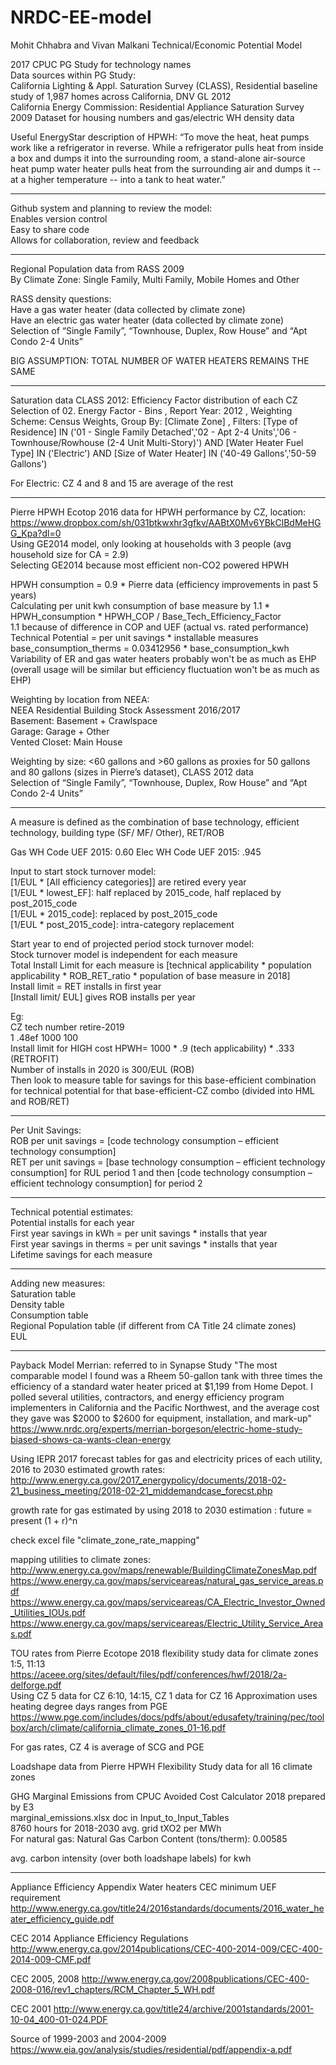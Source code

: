 # NRDC-EE-model
Mohit Chhabra and Vivan Malkani Technical/Economic Potential Model

2017 CPUC PG Study for technology names  
Data sources within PG Study:  
California Lighting & Appl. Saturation Survey (CLASS), Residential baseline study of 1,987 homes across California, DNV GL 2012  
California Energy Commission: Residential Appliance Saturation Survey 2009 Dataset for housing numbers and gas/electric WH density data

Useful EnergyStar description of HPWH: “To move the heat, heat pumps work like a refrigerator in reverse. While a refrigerator pulls heat from inside a box and dumps it into the surrounding room, a stand-alone air-source heat pump water heater pulls heat from the surrounding air and dumps it -- at a higher temperature -- into a tank to heat water.”  


--------------------------------------------------------------------------------------------------------------------------------------
Github system and planning to review the model:  
Enables version control  
Easy to share code   
Allows for collaboration, review and feedback  

--------------------------------------------------------------------------------------------------------------------------------------
Regional Population data from RASS 2009  
By Climate Zone: Single Family, Multi Family, Mobile Homes and Other  
 
RASS density questions:   
Have a gas water heater (data collected by climate zone)  
Have an electric gas water heater (data collected by climate zone)  
Selection of “Single Family”, “Townhouse, Duplex, Row House” and “Apt Condo 2-4 Units”  

BIG ASSUMPTION: TOTAL NUMBER OF WATER HEATERS REMAINS THE SAME  

--------------------------------------------------------------------------------------------------------------------------------------
Saturation data
CLASS 2012: Efficiency Factor distribution of each CZ
Selection of 02. Energy Factor - Bins , Report Year: 2012 , Weighting Scheme: Census Weights, Group By: [Climate Zone] , Filters: [Type of Residence] IN ('01 - Single Family Detached','02 - Apt 2-4 Units','06 - Townhouse/Rowhouse (2-4 Unit Multi-Story)') AND [Water Heater Fuel Type] IN ('Electric') AND [Size of Water Heater] IN ('40-49 Gallons','50-59 Gallons')

For Electric: CZ 4 and 8 and 15 are average of the rest

--------------------------------------------------------------------------------------------------------------------------------------

Pierre HPWH Ecotop 2016 data for HPWH performance by CZ, location: https://www.dropbox.com/sh/031btkwxhr3gfkv/AABtX0Mv6YBkClBdMeHGG_Kpa?dl=0    
Using GE2014 model, only looking at households with 3 people  (avg household size for CA = 2.9)  
Selecting GE2014 because most efficient non-CO2 powered HPWH  

HPWH consumption = 0.9 * Pierre data (efficiency improvements in past 5 years)  
Calculating per unit kwh consumption of base measure by 1.1 * HPWH_consumption * HPWH_COP / Base_Tech_Efficiency_Factor   
1.1 because of difference in COP and UEF (actual vs. rated performance)      
Technical Potential = per unit savings * installable measures    
base_consumption_therms = 0.03412956 * base_consumption_kwh  
Variability of ER and gas water heaters probably won't be as much as EHP (overall usage will be similar but efficiency fluctuation won't be as much as EHP)  

Weighting by location from NEEA:    
NEEA Residential Building Stock Assessment 2016/2017  
Basement: Basement + Crawlspace  
Garage: Garage + Other  
Vented Closet: Main House  

Weighting by size: <60 gallons and >60 gallons as proxies for 50 gallons and 80 gallons (sizes in Pierre’s dataset), CLASS 2012 data  
Selection of “Single Family”, “Townhouse, Duplex, Row House” and “Apt Condo 2-4 Units”  

--------------------------------------------------------------------------------------------------------------------------------------
A measure is defined as the combination of base technology, efficient technology, building type (SF/ MF/ Other), RET/ROB  

Gas WH Code UEF 2015: 0.60
Elec WH Code UEF 2015: .945

Input to start stock turnover model:   
[1/EUL * [All efficiency categories]] are retired every year   
[1/EUL * lowest_EF]: half replaced by 2015_code, half replaced by post_2015_code  
[1/EUL * 2015_code]: replaced by post_2015_code  
[1/EUL * post_2015_code]: intra-category replacement   

Start year to end of projected period stock turnover model:  
Stock turnover model is independent for each measure  
Total Install Limit for each measure is [technical applicability * population applicability * ROB_RET_ratio * population of base
measure in 2018]  
Install limit = RET installs in first year  
[Install limit/ EUL] gives ROB installs per year  

Eg:  
CZ	tech		number		retire-2019  
1	.48ef		1000		100  
Install limit for HIGH cost HPWH= 1000 * .9 (tech applicability) * .333 (RETROFIT)     
Number of installs in 2020 is 300/EUL (ROB)    
Then look to measure table for savings for this base-efficient combination for technical potential for that base-efficient-CZ combo (divided into HML and ROB/RET)  

--------------------------------------------------------------------------------------------------------------------------------------
Per Unit Savings:  
ROB per unit savings = [code technology consumption – efficient technology consumption]  
RET per unit savings = [base technology consumption – efficient technology consumption] for RUL period 1 and then [code technology consumption – efficient technology consumption] for period 2  

--------------------------------------------------------------------------------------------------------------------------------------
Technical potential estimates:  
 Potential installs for each year  
 First year savings in kWh = per unit savings * installs that year  
 First year savings in therms = per unit savings * installs that year  
 Lifetime savings for each measure  

--------------------------------------------------------------------------------------------------------------------------------------
Adding new measures:  
Saturation table  
Density table  
Consumption table  
Regional Population table (if different from CA Title 24 climate zones)  
EUL  

--------------------------------------------------------------------------------------------------------------------------------------
 Payback Model
Merrian: referred to in Synapse Study
 "The most comparable model I found was a Rheem 50-gallon tank with three times the efficiency of a standard water heater priced at $1,199 from Home Depot. I polled several utilities, contractors, and energy efficiency program implementers in California and the Pacific Northwest, and the average cost they gave was $2000 to $2600 for equipment, installation, and mark-up"
https://www.nrdc.org/experts/merrian-borgeson/electric-home-study-biased-shows-ca-wants-clean-energy  


Using IEPR 2017 forecast tables for gas and electricity prices of each utility, 2016 to 2030 estimated growth rates: http://www.energy.ca.gov/2017_energypolicy/documents/2018-02-21_business_meeting/2018-02-21_middemandcase_forecst.php  

growth rate for gas estimated by using 2018 to 2030 estimation : future = present (1 + r)^n  

check excel file "climate_zone_rate_mapping"  

mapping utilities to climate zones:
http://www.energy.ca.gov/maps/renewable/BuildingClimateZonesMap.pdf  
https://www.energy.ca.gov/maps/serviceareas/natural_gas_service_areas.pdf  
https://www.energy.ca.gov/maps/serviceareas/CA_Electric_Investor_Owned_Utilities_IOUs.pdf  
https://www.energy.ca.gov/maps/serviceareas/Electric_Utility_Service_Areas.pdf  

TOU rates from Pierre Ecotope 2018 flexibility study data for climate zones 1:5, 11:13  
https://aceee.org/sites/default/files/pdf/conferences/hwf/2018/2a-delforge.pdf  
Using CZ 5 data for CZ 6:10, 14:15,
CZ 1 data for CZ 16
Approximation uses heating degree days ranges from PGE   https://www.pge.com/includes/docs/pdfs/about/edusafety/training/pec/toolbox/arch/climate/california_climate_zones_01-16.pdf

For gas rates, CZ 4 is average of SCG and PGE  

Loadshape data from Pierre HPWH Flexibility Study data for all 16 climate zones  

GHG Marginal Emissions from CPUC Avoided Cost Calculator 2018 prepared by E3  
marginal_emissions.xlsx doc in Input_to_Input_Tables  
8760 hours for 2018-2030 avg. grid tXO2 per MWh  
For natural gas: Natural Gas Carbon Content (tons/therm): 0.00585  

avg. carbon intensity (over both loadshape labels) for kwh



--------------------------------------------------------------------------------------------------------------------------------------

Appliance Efficiency Appendix
Water heaters CEC minimum UEF requirement
http://www.energy.ca.gov/title24/2016standards/documents/2016_water_heater_efficiency_guide.pdf

CEC 2014 Appliance Efficiency Regulations
http://www.energy.ca.gov/2014publications/CEC-400-2014-009/CEC-400-2014-009-CMF.pdf
 

CEC 2005, 2008
http://www.energy.ca.gov/2008publications/CEC-400-2008-016/rev1_chapters/RCM_Chapter_5_WH.pdf
 
CEC 2001
http://www.energy.ca.gov/title24/archive/2001standards/2001-10-04_400-01-024.PDF

Source of 1999-2003 and 2004-2009
https://www.eia.gov/analysis/studies/residential/pdf/appendix-a.pdf

